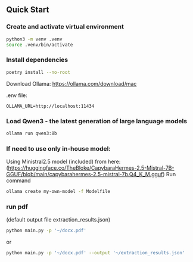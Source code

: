 ## Quick Start

### Create and activate virtual environment

```bash
python3 -m venv .venv
source .venv/bin/activate
```

### Install dependencies

```bash
poetry install --no-root
```

Download Ollama:
https://ollama.com/download/mac

.env file:
```
OLLAMA_URL=http://localhost:11434
```
### Load Qwen3 - the latest generation of large language models
```bash
ollama run qwen3:8b
```

### If need to use only in-house model:
Using Ministral2.5 model (included) from here:
(https://huggingface.co/TheBloke/CapybaraHermes-2.5-Mistral-7B-GGUF/blob/main/capybarahermes-2.5-mistral-7b.Q4_K_M.gguf)
Run command
```bash
ollama create my-own-model -f Modelfile
```

### run pdf
(default output file extraction_results.json)
```bash
python main.py -p '~/docx.pdf'
```
or
```bash
python main.py -p '~/docx.pdf' --output '~/extraction_results.json'
```
